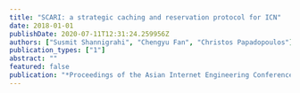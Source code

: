 ```yaml
---
title: "SCARI: a strategic caching and reservation protocol for ICN"
date: 2018-01-01
publishDate: 2020-07-11T12:31:24.259956Z
authors: ["Susmit Shannigrahi", "Chengyu Fan", "Christos Papadopoulos"]
publication_types: ["1"]
abstract: ""
featured: false
publication: "*Proceedings of the Asian Internet Engineering Conference*"
---
```



